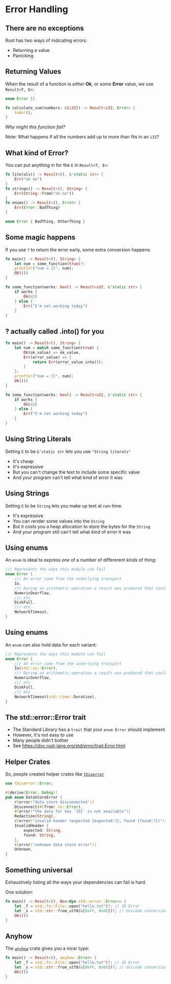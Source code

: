 # Error Handling

## There are no exceptions

Rust has two ways of indicating errors:

* Returning a value
* Panicking

## Returning Values

When the result of a function is *either* __Ok__, or some __Error__ value, we use `Result<T, E>`:

```rust []
enum Error {}

fn calculate_sum(numbers: &[i32]) -> Result<i32, Error> {
    todo!();
}
```

*Why might this function fail?*

Note:
What happens if all the numbers add up to more than fits in an `i32`?

## What kind of Error?

You can put anything in for the `E` in `Result<T, E>`:

```rust
fn literals() -> Result<(), &'static str> {
    Err("oh no")
}
fn strings() -> Result<(), String> {
    Err(String::from("oh no"))
}
fn enums() -> Result<(), Error> {
    Err(Error::BadThing)
}

enum Error { BadThing, OtherThing }
```

## Some magic happens

If you use `?` to return the error early, some extra conversion happens:

```rust [1-13|1|7|2] 
fn main() -> Result<(), String> {
    let num = some_function(true)?;
    println!("num = {}", num);
    Ok(())
}

fn some_function(works: bool) -> Result<u32, &'static str> {
    if works {
        Ok(42)
    } else {
        Err("I'm not working today")
    }
}
```

## ? actually called .into() for you

```rust [2-7]
fn main() -> Result<(), String> {
    let num = match some_function(true) {
        Ok(ok_value) => ok_value,
        Err(error_value) => {
            return Err(error_value.into());
        }
    };
    println!("num = {}", num);
    Ok(())
}

fn some_function(works: bool) -> Result<u32, &'static str> {
    if works {
        Ok(42)
    } else {
        Err("I'm not working today")
    }
}
```

## Using String Literals

Setting `E` to be `&'static str` lets you use `"String literals"`

* It's cheap
* It's expressive
* But you can't change the text to include some specific value
* And your program can't tell what *kind* of error it was

## Using Strings

Setting `E` to be `String` lets you make up text at run-time:

* It's expressive
* You can render some values into the `String`
* But it costs you a heap allocation to store the bytes for the `String`
* And your program still can't tell what *kind* of error it was

## Using enums

An `enum` is ideal to express *one* of a number of differerent *kinds* of thing:

```rust
/// Represents the ways this module can fail
enum Error {
    /// An error came from the underlying transport
    Io,
    /// During an arithmetic operation a result was produced that could not be stored
    NumericOverflow,
    /// etc
    DiskFull,
    /// etc
    NetworkTimeout,
}
```

## Using enums

An `enum` can also hold data for each variant:

```rust
/// Represents the ways this module can fail
enum Error {
    /// An error came from the underlying transport
    Io(std::io::Error),
    /// During an arithmetic operation a result was produced that could not be stored
    NumericOverflow,
    /// etc
    DiskFull,
    /// etc
    NetworkTimeout(std::time::Duration),
}
```

## The std::error::Error trait

* The Standard Library has a `trait` that your `enum Error` should implement
* However, it's not easy to use
* Many people didn't bother
* See <https://doc.rust-lang.org/std/error/trait.Error.html>

## Helper Crates

So, people created helper crates like [`thiserror`](https://crates.io/crates/thiserror)

```rust [] ignore
use thiserror::Error;

#[derive(Error, Debug)]
pub enum DataStoreError {
    #[error("data store disconnected")]
    Disconnect(#[from] io::Error),
    #[error("the data for key `{0}` is not available")]
    Redaction(String),
    #[error("invalid header (expected {expected:?}, found {found:?})")]
    InvalidHeader {
        expected: String,
        found: String,
    },
    #[error("unknown data store error")]
    Unknown,
}
```

## Something universal

Exhaustively listing all the ways your dependencies can fail is hard.

One solution:

```rust [1-5|1|2|3] should_panic
fn main() -> Result<(), Box<dyn std::error::Error>> {
    let _f = std::fs::File::open("hello.txt")?; // IO Error
    let _s = std::str::from_utf8(&[0xFF, 0x65])?; // Unicode conversion error
    Ok(())
}
```

## Anyhow

The [`anyhow`](https://crates.io/crates/anyhow) crate gives you a nicer type:

```rust [1-5|1] ignore
fn main() -> Result<(), anyhow::Error> {
    let _f = std::fs::File::open("hello.txt")?; // IO Error
    let _s = std::str::from_utf8(&[0xFF, 0x65])?; // Unicode conversion error
    Ok(())
}
```
